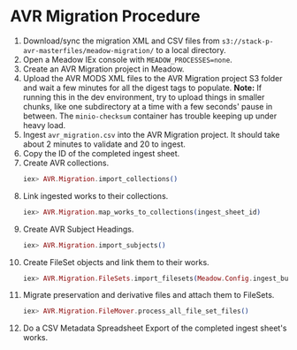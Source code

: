 # AVR Migration Procedure

1. Download/sync the migration XML and CSV files from `s3://stack-p-avr-masterfiles/meadow-migration/`
   to a local directory.
2. Open a Meadow IEx console with `MEADOW_PROCESSES=none`.
3. Create an AVR Migration project in Meadow.
4. Upload the AVR MODS XML files to the AVR Migration project S3 folder and wait a few
   minutes for all the digest tags to populate. **Note:** If running this in the dev environment,
   try to upload things in smaller chunks, like one subdirectory at a time with a few seconds'
   pause in between. The `minio-checksum` container has trouble keeping up under heavy load.
5. Ingest `avr_migration.csv` into the AVR Migration project. It should take about 2 minutes to 
   validate and 20 to ingest.
6. Copy the ID of the completed ingest sheet.
7. Create AVR collections.
   ```elixir
   iex> AVR.Migration.import_collections()
   ```
8. Link ingested works to their collections.
   ```elixir
   iex> AVR.Migration.map_works_to_collections(ingest_sheet_id)
   ```
9.  Create AVR Subject Headings.
    ```elixir
    iex> AVR.Migration.import_subjects()
    ```
10. Create FileSet objects and link them to their works.
    ```elixir
    iex> AVR.Migration.FileSets.import_filesets(Meadow.Config.ingest_bucket(), Path.join([project.folder, "master_files"]))
    ```
11. Migrate preservation and derivative files and attach them to FileSets.
    ```elixir
    iex> AVR.Migration.FileMover.process_all_file_set_files()
    ```
12. Do a CSV Metadata Spreadsheet Export of the completed ingest sheet's works.
